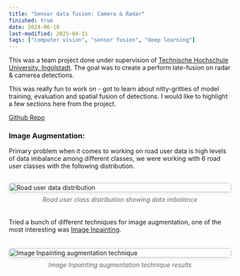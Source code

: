 ```yaml
---
title: "Sensor data fusion: Camera & Radar" 
finished: true 
date: 2024-06-10
last-modified: 2025-04-11
tags: ["computer vision", "sensor fusion", "deep learning"]
---
```


This was a team project done under supervision of [Technische Hochschule University, Ingolstadt](https://www.thi.de/). The goal was to create a perform late-fusion on radar & camerea detections.

This was really fun to work on - got to learn about nitty-gritties of model training, evaluation and spatial fusion of detections. I would like to highlight a few sections here from the project. 

[Github Repo](https://github.com/nairjayesh/Sensor-Data-Fusion)

### Image Augmentation:
Primary problem when it comes to working on road user data is high levels of data imbalance among different classes, we were working with 6  road user classes with the following distribution.

<div style="display: flex; flex-direction: column; align-items: center; gap: 20px; margin: 30px 0;">
  <!-- First image -->
  <div style="width: 100%; max-width: 700px;">
    <figure style="margin: 0;">
      <img src="/projects/assets/instance_data_analysis.png" alt="Road user data distribution" style="width: 100%; height: auto; border-radius: 5px; box-shadow: 0 2px 8px rgba(0,0,0,0.1);">
      <figcaption style="text-align: center; font-style: italic; color: #666; margin-top: 8px;">
        Road user class distribution showing data imbalance
      </figcaption>
    </figure>
  </div>

Tried a bunch of different techniques for image augmentation, one of the most interesting was [Image Inpainting](https://github.com/advimman/lama).

  <!-- Second image -->
  <div style="width: 100%; max-width: 700px;">
    <figure style="margin: 0;">
      <img src="/projects/assets/augmentation.png" alt="Image Inpainting augmentation technique" style="width: 100%; height: auto; border-radius: 5px; box-shadow: 0 2px 8px rgba(0,0,0,0.1);">
      <figcaption style="text-align: center; font-style: italic; color: #666; margin-top: 8px;">
        Image Inpainting augmentation technique results
      </figcaption>
    </figure>
  </div>
</div>

